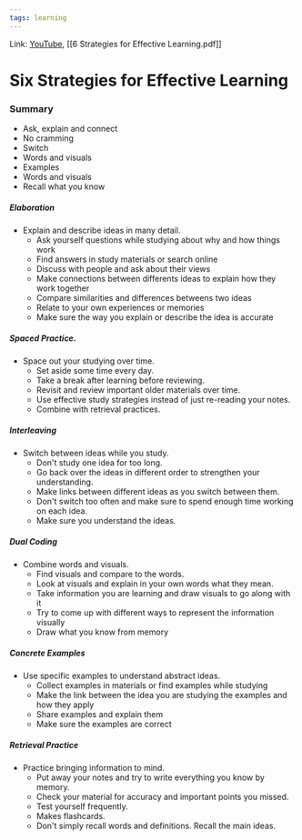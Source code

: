 ```yaml
---
tags: learning
---
```

Link: [YouTube](https://www.youtube.com/watch?v=CPxSzxylRCI), [[6 Strategies for Effective Learning.pdf]]

# Six Strategies for Effective Learning
### Summary
* Ask, explain and connect
* No cramming
* Switch
* Words and visuals
* Examples
* Words and visuals
* Recall what you know

##### Elaboration
* Explain and describe ideas in many detail.
	* Ask yourself questions while studying about why and how things work
	* Find answers in study materials or search online
	* Discuss with people and ask about their views
	* Make connections between differents ideas to explain how they work together
	* Compare similarities and differences betweens two ideas
	* Relate to your own experiences or memories
	* Make sure the way you explain or describe the idea is accurate

##### Spaced Practice.
* Space out your studying over time.
	* Set aside some time every day.
	* Take a break after learning before reviewing.
	* Revisit and review important older materials over time.
	* Use effective study strategies instead of just re-reading your notes.
	* Combine with retrieval practices.

##### Interleaving
* Switch between ideas while you study.
	* Don't study one idea for too long.
	* Go back over the ideas in different order to strengthen your understanding.
	* Make links between different ideas as you switch between them.
	* Don't switch too often and make sure to spend enough time working on each idea.
	* Make sure you understand the ideas.

##### Dual Coding
* Combine words and visuals.
	* Find visuals and compare to the words.
	* Look at visuals and explain in your own words what they mean.
	* Take information you are learning and draw visuals to go along with it
	* Try to come up with different ways to represent the information visually
	* Draw what you know from memory

##### Concrete Examples
* Use specific examples to understand abstract ideas.
	* Collect examples in materials or find examples while studying
	* Make the link between the idea you are studying the examples and how they apply
	* Share examples and explain them
	* Make sure the examples are correct

##### Retrieval Practice
* Practice bringing information to mind.
	* Put away your notes and try to write everything you know by memory.
	* Check your material for accuracy and important points you missed.
	* Test yourself frequently.
	* Makes flashcards.
	* Don't simply recall words and definitions. Recall the main ideas.
